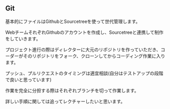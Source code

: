 ## Git

基本的にファイルはGithubとSourcetreeを使って世代管理します。

WebチームそれぞれGithubのアカウントを作成し、Sourcetreeと連携して制作をしていきます。

プロジェクト進行の際はディレクターに大元のリポジトリを作っていただき、コーダーがそのリポジトリをフォーク、クローンしてからコーディング作業に入ります。

プッシュ、プルリクエストのタイミングは適宜相談(自分はテストアップの段階で良いと思っています)

作業を完全に分担する際はそれぞれブランチを切って作業します。

詳しい手順に関しては追ってレクチャーしたいと思います。